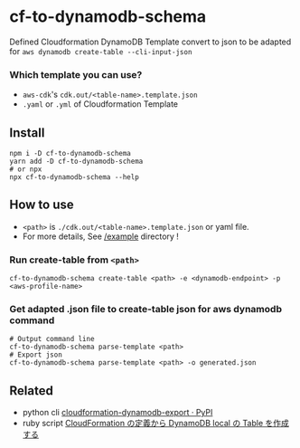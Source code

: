 # cf-to-dynamodb-schema

Defined Cloudformation DynamoDB Template convert to json to be adapted for `aws dynamodb create-table --cli-input-json`

### Which template you can use?

- `aws-cdk`'s `cdk.out/<table-name>.template.json`
- `.yaml` or `.yml` of Cloudformation Template

## Install

```
npm i -D cf-to-dynamodb-schema
yarn add -D cf-to-dynamodb-schema
# or npx
npx cf-to-dynamodb-schema --help
```

## How to use

- `<path>` is `./cdk.out/<table-name>.template.json` or yaml file.
- For more details, See [/example](https://github.com/ErgoFriend/cf-to-dynamodb-schema/tree/main/example) directory !

### Run create-table from `<path>`

```
cf-to-dynamodb-schema create-table <path> -e <dynamodb-endpoint> -p <aws-profile-name>
```

### Get adapted .json file to create-table json for aws dynamodb command

```
# Output command line
cf-to-dynamodb-schema parse-template <path>
# Export json
cf-to-dynamodb-schema parse-template <path> -o generated.json
```

## Related

- python cli [cloudformation-dynamodb-export · PyPI](https://pypi.org/project/cloudformation-dynamodb-export/)
- ruby script [CloudFormation の定義から DynamoDB local の Table を作成する](https://zenn.dev/k1ch/articles/eae8e9ae96040b)
